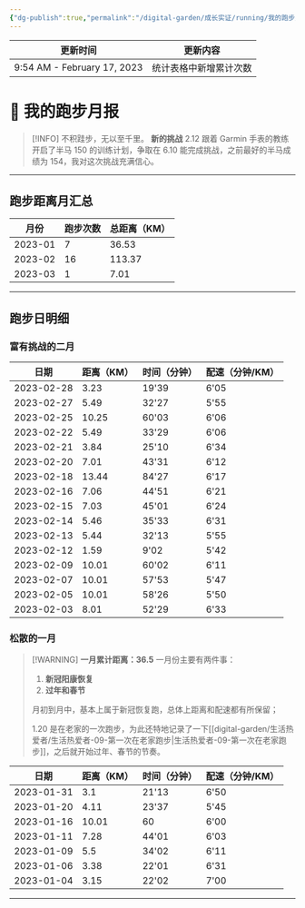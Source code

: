 ```yaml
---
{"dg-publish":true,"permalink":"/digital-garden/成长实证/running/我的跑步月报/","noteIcon":"1"}
---
```



| 更新时间                        | 更新内容        |
| --------------------------- | ----------- |
| 9:54 AM - February 17, 2023 | 统计表格中新增累计次数 |


# 🏃 我的跑步月报

> [!INFO] 不积跬步，无以至千里。
> **新的挑战**
> 2.12 跟着 Garmin 手表的教练开启了半马 150 的训练计划，争取在 6.10 能完成挑战，之前最好的半马成绩为 154，我对这次挑战充满信心。

---

## 跑步距离月汇总

| 月份      | 跑步次数 | 总距离（KM） |
| ------- | ---- | ------- |
| 2023-01 | 7    | 36.53   |
| 2023-02 | 16   | 113.37  |
| 2023-03 | 1    | 7.01    |


---

## 跑步日明细

### 富有挑战的二月

| 日期         | 距离（KM） | 时间（分钟） | 配速（分钟/KM） |
| ---------- | ------ | ------ | --------- |
| 2023-02-28 | 3.23   | 19'39  | 6'05      |
| 2023-02-27 | 5.49   | 32'27  | 5'55      |
| 2023-02-25 | 10.25  | 60'03  | 6'06      |
| 2023-02-22 | 5.49   | 33'29  | 6'06      |
| 2023-02-21 | 3.84   | 25'10  | 6'34      |
| 2023-02-20 | 7.01   | 43'31  | 6'12      |
| 2023-02-18 | 13.44  | 84'27  | 6'17      |
| 2023-02-16 | 7.06   | 44'51  | 6'21      |
| 2023-02-15 | 7.03   | 45'01  | 6'24      |
| 2023-02-14 | 5.46   | 35'33  | 6'31      |
| 2023-02-13 | 5.44   | 32'13  | 5'55      |
| 2023-02-12 | 1.59   | 9'02   | 5'42      |
| 2023-02-09 | 10.01  | 60'02  | 6'11      |
| 2023-02-07 | 10.01  | 57'53  | 5'47      |
| 2023-02-05 | 10.01  | 58'26  | 5'50      |
| 2023-02-03 | 8.01   | 52'29  | 6'33      |


### 松散的一月

> [!WARNING] **一月累计距离：36.5**
> 一月份主要有两件事：
>
> 1. **新冠阳康恢复**
> 2. **过年和春节**
>
> 月初到月中，基本上属于新冠恢复跑，总体上距离和配速都有所保留；
>
> 1.20 是在老家的一次跑步，为此还特地记录了一下[[digital-garden/生活热爱者/生活热爱者-09-第一次在老家跑步\|生活热爱者-09-第一次在老家跑步]]，之后就开始过年、春节的节奏。

| 日期         | 距离（KM） | 时间（分钟） | 配速（分钟/KM） |
| ---------- | ------ | ------ | --------- |
| 2023-01-31 | 3.1    | 21'13  | 6'50      |
| 2023-01-20 | 4.11   | 23'37  | 5'45      |
| 2023-01-16 | 10.01  | 60     | 6'00      |
| 2023-01-11 | 7.28   | 44'01  | 6'03      |
| 2023-01-09 | 5.5    | 34'02  | 6'11      |
| 2023-01-06 | 3.38   | 22'01  | 6'31      |
| 2023-01-04 | 3.15   | 22'02  | 7'00      |


---
